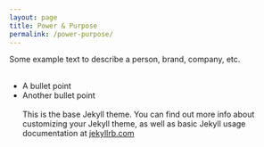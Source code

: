 ```yaml
---
layout: page
title: Power & Purpose
permalink: /power-purpose/
---
```

Some example text to describe a person, brand, company, etc.
<br><br>
* A bullet point
* Another bullet point
<br><br>
This is the base Jekyll theme. You can find out more info about customizing your Jekyll theme, as well as basic Jekyll usage documentation at [jekyllrb.com](http://jekyllrb.com/)